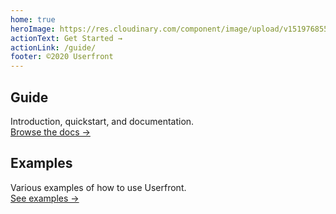 ```yaml
---
home: true
heroImage: https://res.cloudinary.com/component/image/upload/v1519768558/mod_logo_min.svg
actionText: Get Started →
actionLink: /guide/
footer: ©2020 Userfront
---
```


<div class="features">
  <div class="feature">
    <h2>Guide</h2>
    <p>
      Introduction, quickstart, and documentation.
      <br>
      <a href="/guide/">Browse the docs →</a>
    </p>
  </div>
  <div class="feature">
    <h2>Examples</h2>
    <p>
      Various examples of how to use Userfront.
      <br>
      <a href="/examples/">See examples →</a>
    </p>
  </div>
</div>
